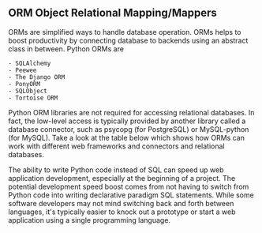 ## ORM Object Relational Mapping/Mappers

ORMs are simplified ways to handle database operation. ORMs helps to boost productivity by connecting database to backends using an abstract class in between. Python ORMs are 

    - SQLAlchemy
    - Peewee
    - The Django ORM
    - PonyORM
    - SQLObject
    - Tortoise ORM 

Python ORM libraries are not required for accessing relational databases. In fact, the low-level access is typically provided by another library called a database connector, such as psycopg (for PostgreSQL) or MySQL-python (for MySQL). Take a look at the table below which shows how ORMs can work with different web frameworks and connectors and relational databases.

The ability to write Python code instead of SQL can speed up web application development, especially at the beginning of a project. The potential development speed boost comes from not having to switch from Python code into writing declarative paradigm SQL statements. While some software developers may not mind switching back and forth between languages, it's typically easier to knock out a prototype or start a web application using a single programming language.
